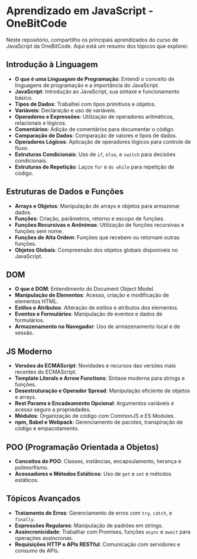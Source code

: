 # Aprendizado em JavaScript - OneBitCode

Neste repositório, compartilho os principais aprendizados do curso de JavaScript da OneBitCode. Aqui está um resumo dos tópicos que explorei:

## Introdução à Linguagem

- **O que é uma Linguagem de Programação**: Entendi o conceito de linguagens de programação e a importância do JavaScript.
- **JavaScript**: Introdução ao JavaScript, sua sintaxe e funcionamento básico.
- **Tipos de Dados**: Trabalhei com tipos primitivos e objetos.
- **Variáveis**: Declaração e uso de variáveis.
- **Operadores e Expressões**: Utilização de operadores aritméticos, relacionais e lógicos.
- **Comentários**: Adição de comentários para documentar o código.
- **Comparação de Dados**: Comparação de valores e tipos de dados.
- **Operadores Lógicos**: Aplicação de operadores lógicos para controle de fluxo.
- **Estruturas Condicionais**: Uso de `if`, `else`, e `switch` para decisões condicionais.
- **Estruturas de Repetição**: Laços `for` e `do while` para repetição de código.

## Estruturas de Dados e Funções

- **Arrays e Objetos**: Manipulação de arrays e objetos para armazenar dados.
- **Funções**: Criação, parâmetros, retorno e escopo de funções.
- **Funções Recursivas e Anônimas**: Utilização de funções recursivas e funções sem nome.
- **Funções de Alta Ordem**: Funções que recebem ou retornam outras funções.
- **Objetos Globais**: Compreensão dos objetos globais disponíveis no JavaScript.

## DOM

- **O que é DOM**: Entendimento do Document Object Model.
- **Manipulação de Elementos**: Acesso, criação e modificação de elementos HTML.
- **Estilos e Atributos**: Alteração de estilos e atributos dos elementos.
- **Eventos e Formulários**: Manipulação de eventos e dados de formulários.
- **Armazenamento no Navegador**: Uso de armazenamento local e de sessão.

## JS Moderno

- **Versões do ECMAScript**: Novidades e recursos das versões mais recentes do ECMAScript.
- **Template Literals e Arrow Functions**: Sintaxe moderna para strings e funções.
- **Desestruturação e Operador Spread**: Manipulação eficiente de objetos e arrays.
- **Rest Params e Encadeamento Opcional**: Argumentos variáveis e acesso seguro a propriedades.
- **Módulos**: Organização de código com CommonJS e ES Modules.
- **npm, Babel e Webpack**: Gerenciamento de pacotes, transpiração de código e empacotamento.

## POO (Programação Orientada a Objetos)

- **Conceitos de POO**: Classes, instâncias, encapsulamento, herança e polimorfismo.
- **Acessadores e Métodos Estáticos**: Uso de `get` e `set` e métodos estáticos.

## Tópicos Avançados

- **Tratamento de Erros**: Gerenciamento de erros com `try`, `catch`, e `finally`.
- **Expressões Regulares**: Manipulação de padrões em strings.
- **Assincronicidade**: Trabalhar com Promises, funções `async` e `await` para operações assíncronas.
- **Requisições HTTP e APIs RESTful**: Comunicação com servidores e consumo de APIs.

